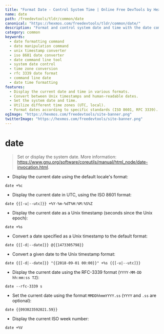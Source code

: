 ```yaml
---
title: "Format Date - Control System Time | Online Free DevTools by Hexmos"
name: date
path: /freedevtools/tldr/common/date
canonical: "https://hexmos.com/freedevtools/tldr/common/date/"
description: "Format and control system date and time with the date command.  Display dates in various formats, including Unix timestamps and ISO 8601. Free online tool, no registration required."
category: common
keywords:
  - date formatting command
  - date manipulation command
  - unix timestamp converter
  - iso 8601 date converter
  - date command line tool
  - system date control
  - time zone conversion
  - rfc 3339 date format
  - command line date
  - date time formatting
features:
  - Display the current date and time in various formats.
  - Convert between Unix timestamps and human-readable dates.
  - Set the system date and time.
  - Utilize different time zones (UTC, local).
  - Format dates according to specific standards (ISO 8601, RFC 3339).
ogImage: "https://hexmos.com/freedevtools/site-banner.png"
twitterImage: "https://hexmos.com/freedevtools/site-banner.png"
---
```


# date

> Set or display the system date.
> More information: <https://www.gnu.org/software/coreutils/manual/html_node/date-invocation.html>.

- Display the current date using the default locale's format:

`date +%c`

- Display the current date in UTC, using the ISO 8601 format:

`date {{[-u|--utc]}} +%Y-%m-%dT%H:%M:%S%Z`

- Display the current date as a Unix timestamp (seconds since the Unix epoch):

`date +%s`

- Convert a date specified as a Unix timestamp to the default format:

`date {{[-d|--date]}} @{{1473305798}}`

- Convert a given date to the Unix timestamp format:

`date {{[-d|--date]}} "{{2018-09-01 00:00}}" +%s {{[-u|--utc]}}`

- Display the current date using the RFC-3339 format (`YYYY-MM-DD hh:mm:ss TZ`):

`date --rfc-3339 s`

- Set the current date using the format `MMDDhhmmYYYY.ss` (`YYYY` and `.ss` are optional):

`date {{093023592021.59}}`

- Display the current ISO week number:

`date +%V`
